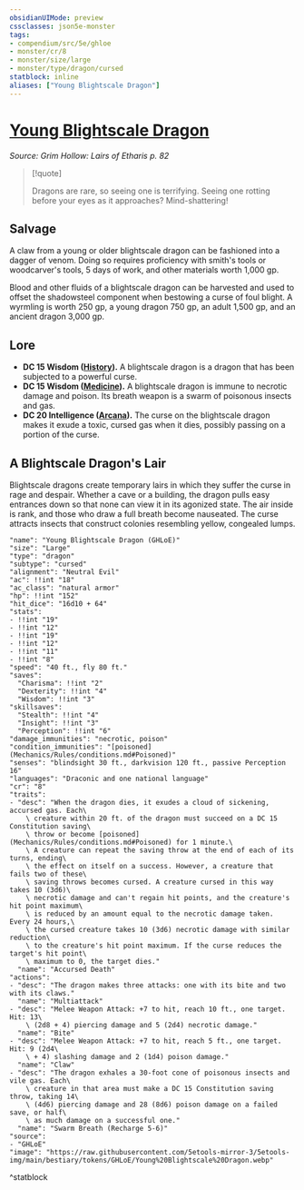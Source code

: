 ```yaml
---
obsidianUIMode: preview
cssclasses: json5e-monster
tags:
- compendium/src/5e/ghloe
- monster/cr/8
- monster/size/large
- monster/type/dragon/cursed
statblock: inline
aliases: ["Young Blightscale Dragon"]
---
```

# [Young Blightscale Dragon](Mechanics\bestiary\dragon/young-blightscale-dragon-ghloe.md)
*Source: Grim Hollow: Lairs of Etharis p. 82*  

> [!quote]  
> 
> Dragons are rare, so seeing one is terrifying. Seeing one rotting before your eyes as it approaches? Mind-shattering!

## Salvage

A claw from a young or older blightscale dragon can be fashioned into a dagger of venom. Doing so requires proficiency with smith's tools or woodcarver's tools, 5 days of work, and other materials worth 1,000 gp.

Blood and other fluids of a blightscale dragon can be harvested and used to offset the shadowsteel component when bestowing a curse of foul blight. A wyrmling is worth 250 gp, a young dragon 750 gp, an adult 1,500 gp, and an ancient dragon 3,000 gp.

## Lore

- **DC 15 Wisdom ([History](Mechanics/Rules/skills.md#History)).** A blightscale dragon is a dragon that has been subjected to a powerful curse.  
- **DC 15 Wisdom ([Medicine](Mechanics/Rules/skills.md#Medicine)).** A blightscale dragon is immune to necrotic damage and poison. Its breath weapon is a swarm of poisonous insects and gas.  
- **DC 20 Intelligence ([Arcana](Mechanics/Rules/skills.md#Arcana)).** The curse on the blightscale dragon makes it exude a toxic, cursed gas when it dies, possibly passing on a portion of the curse.  

## A Blightscale Dragon's Lair

Blightscale dragons create temporary lairs in which they suffer the curse in rage and despair. Whether a cave or a building, the dragon pulls easy entrances down so that none can view it in its agonized state. The air inside is rank, and those who draw a full breath become nauseated. The curse attracts insects that construct colonies resembling yellow, congealed lumps.

```statblock
"name": "Young Blightscale Dragon (GHLoE)"
"size": "Large"
"type": "dragon"
"subtype": "cursed"
"alignment": "Neutral Evil"
"ac": !!int "18"
"ac_class": "natural armor"
"hp": !!int "152"
"hit_dice": "16d10 + 64"
"stats":
- !!int "19"
- !!int "12"
- !!int "19"
- !!int "12"
- !!int "11"
- !!int "8"
"speed": "40 ft., fly 80 ft."
"saves":
  "Charisma": !!int "2"
  "Dexterity": !!int "4"
  "Wisdom": !!int "3"
"skillsaves":
  "Stealth": !!int "4"
  "Insight": !!int "3"
  "Perception": !!int "6"
"damage_immunities": "necrotic, poison"
"condition_immunities": "[poisoned](Mechanics/Rules/conditions.md#Poisoned)"
"senses": "blindsight 30 ft., darkvision 120 ft., passive Perception 16"
"languages": "Draconic and one national language"
"cr": "8"
"traits":
- "desc": "When the dragon dies, it exudes a cloud of sickening, accursed gas. Each\
    \ creature within 20 ft. of the dragon must succeed on a DC 15 Constitution saving\
    \ throw or become [poisoned](Mechanics/Rules/conditions.md#Poisoned) for 1 minute.\
    \ A creature can repeat the saving throw at the end of each of its turns, ending\
    \ the effect on itself on a success. However, a creature that fails two of these\
    \ saving throws becomes cursed. A creature cursed in this way takes 10 (3d6)\
    \ necrotic damage and can't regain hit points, and the creature's hit point maximum\
    \ is reduced by an amount equal to the necrotic damage taken. Every 24 hours,\
    \ the cursed creature takes 10 (3d6) necrotic damage with similar reduction\
    \ to the creature's hit point maximum. If the curse reduces the target's hit point\
    \ maximum to 0, the target dies."
  "name": "Accursed Death"
"actions":
- "desc": "The dragon makes three attacks: one with its bite and two with its claws."
  "name": "Multiattack"
- "desc": "Melee Weapon Attack: +7 to hit, reach 10 ft., one target. Hit: 13\
    \ (2d8 + 4) piercing damage and 5 (2d4) necrotic damage."
  "name": "Bite"
- "desc": "Melee Weapon Attack: +7 to hit, reach 5 ft., one target. Hit: 9 (2d4\
    \ + 4) slashing damage and 2 (1d4) poison damage."
  "name": "Claw"
- "desc": "The dragon exhales a 30-foot cone of poisonous insects and vile gas. Each\
    \ creature in that area must make a DC 15 Constitution saving throw, taking 14\
    \ (4d6) piercing damage and 28 (8d6) poison damage on a failed save, or half\
    \ as much damage on a successful one."
  "name": "Swarm Breath (Recharge 5-6)"
"source":
- "GHLoE"
"image": "https://raw.githubusercontent.com/5etools-mirror-3/5etools-img/main/bestiary/tokens/GHLoE/Young%20Blightscale%20Dragon.webp"
```
^statblock
